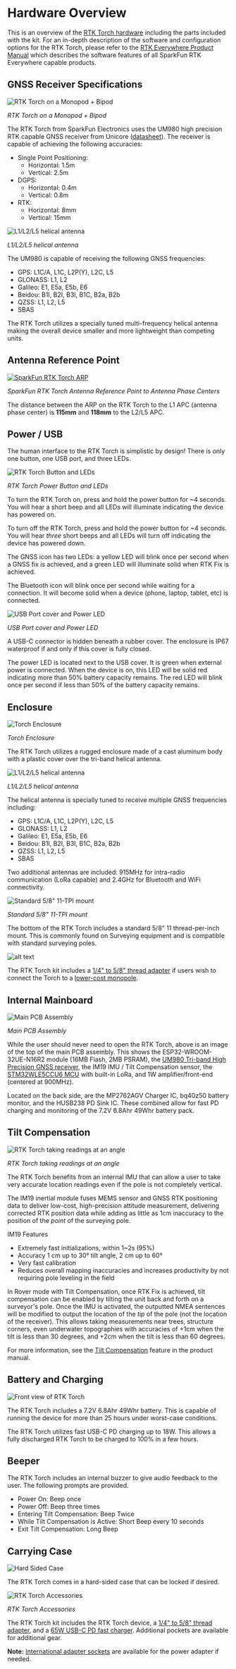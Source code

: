 # Hardware Overview

This is an overview of the [RTK Torch hardware](https://www.sparkfun.com/products/25662) including the parts included with the kit. For an in-depth description of the software and configuration options for the RTK Torch, please refer to the [RTK Everywhere Product Manual](https://docs.sparkfun.com/SparkFun_RTK_Everywhere_Firmware/) which describes the software features of all SparkFun RTK Everywhere capable products.

## GNSS Receiver Specifications

![RTK Torch on a Monopod + Bipod](GPS-24672-Action-4.jpg)

*RTK Torch on a Monopod + Bipod*

The RTK Torch from SparkFun Electronics uses the UM980 high precision RTK capable GNSS receiver from Unicore ([datasheet](https://raw.githubusercontent.com/sparkfun/SparkFun_RTK_Torch/main/Datasheets/UM980_Datasheet.pdf)). The receiver is capable of achieving the following accuracies:

* Single Point Positioning: 
    * Horizontal: 1.5m
    * Vertical: 2.5m
* DGPS:
    * Horizontal: 0.4m
    * Vertical: 0.8m
* RTK:
    * Horizontal: 8mm
    * Vertical: 15mm

![L1/L2/L5 helical antenna](GPS-24672-RTK-Torch-Internal2-1.jpg)

*L1/L2/L5 helical antenna*

The UM980 is capable of receiving the following GNSS frequencies:

* GPS: L1C/A, L1C, L2P(Y), L2C, L5
* GLONASS: L1, L2
* Galileo: E1, E5a, E5b, E6
* Beidou: B1I, B2I, B3I, B1C, B2a, B2b
* QZSS: L1, L2, L5
* SBAS

The RTK Torch utilizes a specially tuned multi-frequency helical antenna making the overall device smaller and more lightweight than competing units. 

## Antenna Reference Point

[![SparkFun RTK Torch ARP](RTK-Torch-ARP-Small.jpg)](RTK-Torch-ARP.jpg)

*SparkFun RTK Torch Antenna Reference Point to Antenna Phase Centers*

The distance between the ARP on the RTK Torch to the L1 APC (antenna phase center) is **115mm** and **118mm** to the L2/L5 APC.

## Power / USB

The human interface to the RTK Torch is simplistic by design! There is only one button, one USB port, and three LEDs.

![RTK Torch Button and LEDs](RTK-Torch_Buttons_Front.png)

*RTK Torch Power Button and LEDs*

To turn the RTK Torch on, press and hold the power button for ~4 seconds. You will hear a short beep and all LEDs will illuminate indicating the device has powered on.

To turn off the RTK Torch, press and hold the power button for ~4 seconds. You will hear *three* short beeps and all LEDs will turn off indicating the device has powered down.

The GNSS icon has two LEDs: a yellow LED will blink once per second when a GNSS fix is achieved, and a green LED will illuminate solid when RTK Fix is achieved.

The Bluetooth icon will blink once per second while waiting for a connection. It will become solid when a device (phone, laptop, tablet, etc) is connected.

![USB Port cover and Power LED](RTK-Torch_Buttons_Back.png)

*USB Port cover and Power LED*

A USB-C connector is hidden beneath a rubber cover. The enclosure is IP67 waterproof if and only if this cover is fully closed. 

The power LED is located next to the USB cover. It is green when external power is connected. When the device is on, this LED will be solid red indicating more than 50% battery capacity remains. The red LED will blink once per second if less than 50% of the battery capacity remains.

## Enclosure

![Torch Enclosure](GPS-24672-RTK-Torch-Featured2.jpg)

*Torch Enclosure*

The RTK Torch utilizes a rugged enclosure made of a cast aluminum body with a plastic cover over the tri-band helical antenna.

![L1/L2/L5 helical antenna](GPS-24672-RTK-Torch-Internal2.jpg)

*L1/L2/L5 helical antenna*

The helical antenna is specially tuned to receive multiple GNSS frequencies including:

* GPS: L1C/A, L1C, L2P(Y), L2C, L5
* GLONASS: L1, L2
* Galileo: E1, E5a, E5b, E6
* Beidou: B1I, B2I, B3I, B1C, B2a, B2b
* QZSS: L1, L2, L5
* SBAS

Two additional antennas are included: 915MHz for intra-radio communication (LoRa capable) and 2.4GHz for Bluetooth and WiFi connectivity.

![Standard 5/8" 11-TPI mount](GPS-24672-RTK-Torch-Bottom.jpg)

*Standard 5/8" 11-TPI mount*

The bottom of the RTK Torch includes a standard 5/8" 11 thread-per-inch mount. This is commonly found on Surveying equipment and is compatible with standard surveying poles. 

![alt text](GPS-24672-RTK-Torch-Case-Feature.jpg)

The RTK Torch kit includes a [1/4" to 5/8" thread adapter](https://www.sparkfun.com/products/17546) if users wish to connect the Torch to a [lower-cost monopole](https://www.amazon.com/AmazonBasics-WT1003-67-Inch-Monopod/dp/B00FAYL1YU).  

## Internal Mainboard

![Main PCB Assembly](GPS-24672-RTK-Torch-Internal1.jpg)

*Main PCB Assembly*

While the user should never need to open the RTK Torch, above is an image of the top of the main PCB assembly. This shows the ESP32-WROOM-32UE-N16R2 module (16MB Flash, 2MB PSRAM), the [UM980 Tri-band High Precision GNSS receiver](https://www.sparkfun.com/products/23286), the IM19 IMU / Tilt Compensation sensor, the [STM32WLE5CCU6 MCU](https://www.st.com/en/microcontrollers-microprocessors/stm32wle5cc.html) with built-in LoRa, and 1W amplifier/front-end (centered at 900MHz).

Located on the back side, are the MP2762AGV Charger IC, bq40z50 battery monitor, and the HUSB238 PD Sink IC. These combined allow for fast PD charging and monitoring of the 7.2V 6.8Ahr 49Whr battery pack.

## Tilt Compensation

![RTK Torch taking readings at an angle](RTK-Torch_Tilt_Compensation_Pole.png)

*RTK Torch taking readings at an angle*

The RTK Torch benefits from an internal IMU that can allow a user to take very accurate location readings even if the pole is not completely vertical.

The IM19 inertial module fuses MEMS sensor and GNSS RTK positioning data to deliver low-cost, high-precision attitude measurement, delivering corrected RTK position data while adding as little as 1cm inaccuracy to the position of the *point* of the surveying pole.

IM19 Features

* Extremely fast initializations, within 1~2s (95%)
* Accuracy 1 cm up to 30° tilt angle, 2 cm up to 60°
* Very fast calibration
* Reduces overall mapping inaccuracies and increases productivity by not requiring pole leveling in the field

In Rover mode with Tilt Compensation, once RTK Fix is achieved, tilt compensation can be enabled by tilting the unit back and forth on a surveyor's pole. Once the IMU is activated, the outputted NMEA sentences will be modified to output the location of the *tip* of the pole (not the location of the receiver). This allows taking measurements near trees, structure corners, even underwater topographies with accuracies of +1cm when the tilt is less than 30 degrees, and +2cm when the tilt is less than 60 degrees.

For more information, see the [Tilt Compensation](https://docs.sparkfun.com/SparkFun_RTK_Everywhere_Firmware/menu_tilt/) feature in the product manual.

## Battery and Charging

![Front view of RTK Torch](GPS-24672-RTK-Torch-Featured2-1.jpg)

The RTK Torch includes a 7.2V 6.8Ahr 49Whr battery. This is capable of running the device for more than 25 hours under worst-case conditions.

The RTK Torch utilizes fast USB-C PD charging up to 18W. This allows a fully discharged RTK Torch to be charged to 100% in a few hours.

## Beeper

The RTK Torch includes an internal buzzer to give audio feedback to the user. The following prompts are provided.

* Power On: Beep once
* Power Off: Beep three times
* Entering Tilt Compensation: Beep Twice
* While Tilt Compensation is Active: Short Beep every 10 seconds
* Exit Tilt Compensation: Long Beep

## Carrying Case

![Hard Sided Case](GPS-24672-RTK-Torch-Case.jpg)

The RTK Torch comes in a hard-sided case that can be locked if desired. 

![RTK Torch Accessories](GPS-24672-RTK-Torch-Case-Internal.jpg)

*RTK Torch Accessories*

The RTK Torch kit includes the RTK Torch device, a [1/4" to 5/8" thread adapter](https://www.sparkfun.com/products/17546), and a [65W USB-C PD fast charger](https://www.sparkfun.com/products/24059). Additional pockets are available for additional gear.

**Note:** [International adapter sockets](https://www.sparkfun.com/products/24062) are available for the power adapter if needed.
